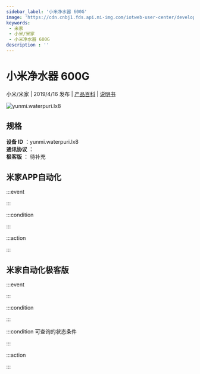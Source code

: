 ```yaml
---
sidebar_label: '小米净水器 600G'
image: 'https://cdn.cnbj1.fds.api.mi-img.com/iotweb-user-center/developer_1679069105902koIUQzP2.png?GalaxyAccessKeyId=AKVGLQWBOVIRQ3XLEW&Expires=9223372036854775807&Signature=g0zjYTP0+o5tRvQVXahROUtvHYc='
keywords: 
 - 米家
 - 小米/米家
 - 小米净水器 600G
description : ''
---
```

# 小米净水器 600G

小米/米家 | 2019/4/16 发布 | [产品百科](https://home.mi.com/webapp/content/baike/product/index.html?model=yunmi.waterpuri.lx8/) | [说明书](https://home.mi.com/views/introduction.html?model=yunmi.waterpuri.lx8&region=cn)

![yunmi.waterpuri.lx8](https://cdn.cnbj1.fds.api.mi-img.com/iotweb-user-center/developer_1679069105902koIUQzP2.png?GalaxyAccessKeyId=AKVGLQWBOVIRQ3XLEW&Expires=9223372036854775807&Signature=g0zjYTP0+o5tRvQVXahROUtvHYc=)

## 规格  
> 
**设备 ID** ：yunmi.waterpuri.lx8  
**通讯协议** ：  
**极客版**  ： 待补充 


## 米家APP自动化  

:::event  

:::

:::condition  

:::

:::action   

:::

## 米家自动化极客版  

:::event  

:::

:::condition  

:::

:::condition 可查询的状态条件  

:::

:::action  

:::

        
